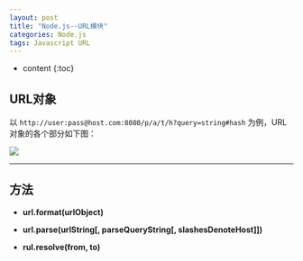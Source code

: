 ```yaml
---
layout: post
title: "Node.js--URL模块"
categories: Node.js
tags: Javascript URL
---
```


* content
{:toc}

## URL对象

以 `http://user:pass@host.com:8080/p/a/t/h?query=string#hash` 为例，URL对象的各个部分如下图：

![](http://7xr2ek.com1.z0.glb.clouddn.com/blog/image/url.png)

---




## 方法

* **url.format(urlObject)**

* **url.parse(urlString[, parseQueryString[, slashesDenoteHost]])**

* **rul.resolve(from, to)**



